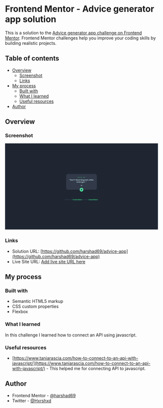 # Frontend Mentor - Advice generator app solution

This is a solution to the [Advice generator app challenge on Frontend Mentor](https://www.frontendmentor.io/challenges/advice-generator-app-QdUG-13db). Frontend Mentor challenges help you improve your coding skills by building realistic projects.

## Table of contents

- [Overview](#overview)
  - [Screenshot](#screenshot)
  - [Links](#links)
- [My process](#my-process)
  - [Built with](#built-with)
  - [What I learned](#what-i-learned)
  - [Useful resources](#useful-resources)
- [Author](#author)


## Overview


### Screenshot

![](./images/Screenshot.png)

### Links

- Solution URL: [https://github.com/harshad69/advice-app](https://github.com/harshad69/advice-app)
- Live Site URL: [Add live site URL here](https://your-live-site-url.com)

## My process

### Built with

- Semantic HTML5 markup
- CSS custom properties
- Flexbox


### What I learned

In this challenge I learned how to connect an API using javascript. 


### Useful resources

- [https://www.taniarascia.com/how-to-connect-to-an-api-with-javascript/](https://www.taniarascia.com/how-to-connect-to-an-api-with-javascript/) - This helped me for connecting API to javascript.

## Author

- Frontend Mentor - [@harshad69](https://www.frontendmentor.io/profile/harshad69)
- Twitter - [@Hxrshxd](https://www.twitter.com/Hxrshxd)


